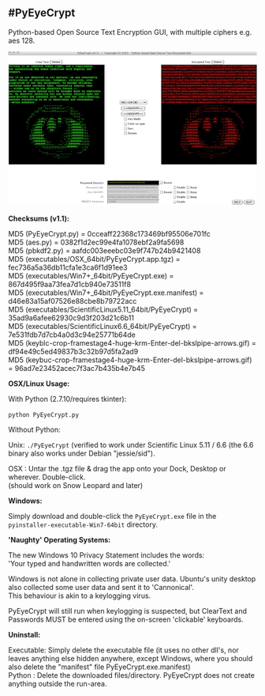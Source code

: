 #**PyEyeCrypt**
---

Python-based Open Source Text Encryption GUI, with multiple ciphers e.g. aes 128.

![ScreenShot](screenshot.jpg)


**Checksums (v1.1):**

MD5 (PyEyeCrypt.py)                                                  = 0cceaff22368c173469bf95506e701fc<br>
MD5 (aes.py)                                                         = 0382f1d2ec99e4fa1078ebf2a9fa5698<br>
MD5 (pbkdf2.py)                                                      = aafdc003eeebc03e9f747b24b9421408<br>
MD5 (executables/OSX_64bit/PyEyeCrypt.app.tgz)                       = fec736a5a36db11cfa1e3ca6f1d91ee3<br>
MD5 (executables/Win7+_64bit/PyEyeCrypt.exe)                         = 867d495f9aa73fea7d1cb940e73511f8<br>
MD5 (executables/Win7+_64bit/PyEyeCrypt.exe.manifest)                = d46e83a15af07526e88cbe8b79722acc<br>
MD5 (executables/ScientificLinux5.11_64bit/PyEyeCrypt)               = 35ad9a6afee62930c9d3f203d21c6b11<br>
MD5 (executables/ScientificLinux6.6_64bit/PyEyeCrypt)                = 7e531fdb7d7cb4a0d3c94e25771b64de<br>
MD5 (keyblc-crop-framestage4-huge-krm-Enter-del-bkslpipe-arrows.gif) = df94e49c5ed49837b3c32b97d5fa2ad9<br>
MD5 (keybuc-crop-framestage4-huge-krm-Enter-del-bkslpipe-arrows.gif) = 96ad7e23452acec7f3ac7b435b4e7b45<br>

**OSX/Linux Usage:**

With Python (2.7.10/requires tkinter):

```python PyEyeCrypt.py```

Without Python:

Unix: ```./PyEyeCrypt```
(verified to work under Scientific Linux 5.11 / 6.6 (the 6.6 binary also works under Debian "jessie/sid").

OSX : Untar the .tgz file & drag the app onto your Dock, Desktop or wherever. Double-click.<br>
(should work on Snow Leopard and later)

**Windows:**

Simply download and double-click the ```PyEyeCrypt.exe``` file in the ```pyinstaller-executable-Win7-64bit``` directory.

**'Naughty' Operating Systems:**

The new Windows 10 Privacy Statement includes the words:<br>
'Your typed and handwritten words are collected.'<br>

Windows is not alone in collecting private user data. Ubuntu's unity desktop also collected some user data and sent it to 'Cannonical'.<br>
This behaviour is akin to a keylogging virus.<br>

PyEyeCrypt will still run when keylogging is suspected, but ClearText and Passwords MUST be entered using the on-screen 'clickable' keyboards.

**Uninstall:**

Executable: Simply delete the executable file (it uses no other dll's, nor leaves anything else hidden anywhere, except Windows, where you should also delete the "manifest" file PyEyeCrypt.exe.manifest)<br>
Python    : Delete the downloaded files/directory. PyEyeCrypt does not create anything outside the run-area.
